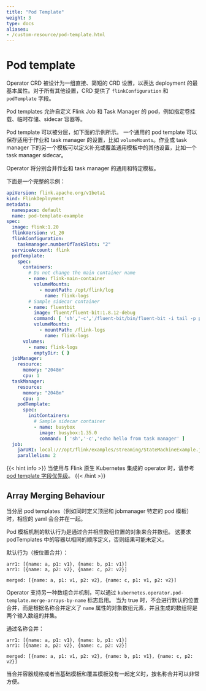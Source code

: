 ```yaml
---
title: "Pod Template"
weight: 3
type: docs
aliases:
- /custom-resource/pod-template.html
---
```

<!--
Licensed to the Apache Software Foundation (ASF) under one
or more contributor license agreements.  See the NOTICE file
distributed with this work for additional information
regarding copyright ownership.  The ASF licenses this file
to you under the Apache License, Version 2.0 (the
"License"); you may not use this file except in compliance
with the License.  You may obtain a copy of the License at

  http://www.apache.org/licenses/LICENSE-2.0

Unless required by applicable law or agreed to in writing,
software distributed under the License is distributed on an
"AS IS" BASIS, WITHOUT WARRANTIES OR CONDITIONS OF ANY
KIND, either express or implied.  See the License for the
specific language governing permissions and limitations
under the License.
-->

# Pod template

<a name="pod-template"></a>

Operator CRD 被设计为一组直接、简短的 CRD 设置，以表达 deployment 的最基本属性。对于所有其他设置，CRD 提供了 `flinkConfiguration` 和 `podTemplate` 字段。

Pod templates 允许自定义 Flink Job 和 Task Manager 的 pod，例如指定卷挂载、临时存储、sidecar 容器等。

Pod template 可以被分层，如下面的示例所示。
一个通用的 pod template 可以保存适用于作业和 task manager 的设置，比如 `volumeMounts`。作业或 task manager 下的另一个模板可以定义补充或覆盖通用模板中的其他设置，比如一个 task manager sidecar。

Operator 将分别合并作业和 task manager 的通用和特定模板。

下面是一个完整的示例：

```yaml
apiVersion: flink.apache.org/v1beta1
kind: FlinkDeployment
metadata:
  namespace: default
  name: pod-template-example
spec:
  image: flink:1.20
  flinkVersion: v1_20
  flinkConfiguration:
    taskmanager.numberOfTaskSlots: "2"
  serviceAccount: flink
  podTemplate:
    spec:
      containers:
        # Do not change the main container name
        - name: flink-main-container
          volumeMounts:
            - mountPath: /opt/flink/log
              name: flink-logs
        # Sample sidecar container
        - name: fluentbit
          image: fluent/fluent-bit:1.8.12-debug
          command: [ 'sh','-c','/fluent-bit/bin/fluent-bit -i tail -p path=/flink-logs/*.log -p multiline.parser=java -o stdout' ]
          volumeMounts:
            - mountPath: /flink-logs
              name: flink-logs
      volumes:
        - name: flink-logs
          emptyDir: { }
  jobManager:
    resource:
      memory: "2048m"
      cpu: 1
  taskManager:
    resource:
      memory: "2048m"
      cpu: 1
    podTemplate:
      spec:
        initContainers:
          # Sample sidecar container
          - name: busybox
            image: busybox:1.35.0
            command: [ 'sh','-c','echo hello from task manager' ]
  job:
    jarURI: local:///opt/flink/examples/streaming/StateMachineExample.jar
    parallelism: 2
```

{{< hint info >}}
当使用与 Flink 原生 Kubernetes 集成的 operator 时，请参考 [pod template 字段优先级](
https://nightlies.apache.org/flink/flink-docs-master/docs/deployment/resource-providers/native_kubernetes/#fields-overwritten-by-flink)。
{{< /hint >}}


## Array Merging Behaviour

<a name="array-meging-behaviour"></a>

当分层 pod templates（例如同时定义顶层和 jobmanager 特定的 pod 模板）时，相应的 yaml 会合并在一起。

Pod 模板机制的默认行为是通过合并相应数组位置的对象来合并数组。
这要求 podTemplates 中的容器以相同的顺序定义，否则结果可能未定义。

默认行为（按位置合并）：

```
arr1: [{name: a, p1: v1}, {name: b, p1: v1}]
arr1: [{name: a, p2: v2}, {name: c, p2: v2}]

merged: [{name: a, p1: v1, p2: v2}, {name: c, p1: v1, p2: v2}]
```

Operator 支持另一种数组合并机制，可以通过 `kubernetes.operator.pod-template.merge-arrays-by-name` 标志启用。
当为 true 时，不会进行默认的位置合并，而是根据名称合并定义了 `name` 属性的对象数组元素，并且生成的数组将是两个输入数组的并集。

通过名称合并：

```
arr1: [{name: a, p1: v1}, {name: b, p1: v1}]
arr1: [{name: a, p2: v2}, {name: c, p2: v2}]

merged: [{name: a, p1: v1, p2: v2}, {name: b, p1: v1}, {name: c, p2: v2}]
```

当合并容器规格或者当基础模板和覆盖模板没有一起定义时，按名称合并可以非常方便。
